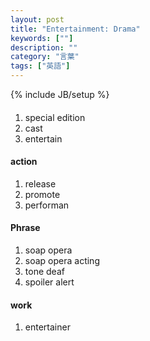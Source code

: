 ```yaml
---
layout: post
title: "Entertainment: Drama"
keywords: [""]
description: ""
category: "言葉"
tags: ["英語"]
---
```

{% include JB/setup %}

####
1. special edition
2. cast
3. entertain


#### action
1. release
2. promote
3. performan


#### Phrase
1. soap opera
2. soap opera acting
3. tone deaf
4. spoiler alert

#### work
1. entertainer


